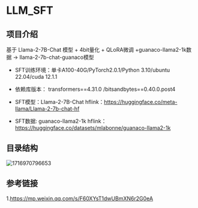 # LLM_SFT

## 项目介绍

基于 Llama-2-7B-Chat 模型 + 4bit量化 + QLoRA微调 +guanaco-llama2-1k数据 -> llama-2-7b-chat-guanaco模型


+ SFT训练环境：单卡A100-40G/PyTorch2.0.1/Python 3.10/ubuntu 22.04/cuda 12.1.1

- 依赖库版本： transformers==4.31.0 /bitsandbytes==0.40.0.post4

- SFT模型：Llama-2-7B-Chat hflink：https://huggingface.co/meta-llama/Llama-2-7b-chat-hf

- SFT数据: guanaco-llama2-1k hflink：https://huggingface.co/datasets/mlabonne/guanaco-llama2-1k



## 目录结构
![1716970796653](https://github.com/zzzichen277/LLM_SFT/assets/47549017/2cdcc41d-1239-4a9b-bf9b-1fa9d2438104)



## 参考链接
1.https://mp.weixin.qq.com/s/F60XYsT1dwUBmXN6r2G0eA
